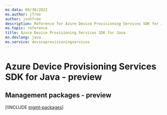 ```yaml
---
ms.data: 09/30/2022
ms.author: jfree
author: joshfree
description: Reference for Azure Device Provisioning Services SDK for Java
ms.topic: reference
title: Azure Device Provisioning Services SDK for Java
ms.devlang: java
ms.service: deviceprovisioningservices
---
```

# Azure Device Provisioning Services SDK for Java - preview

## Management packages - preview
[!INCLUDE [mgmt-packages](device-provisioning-services-mgmt-index.md)]